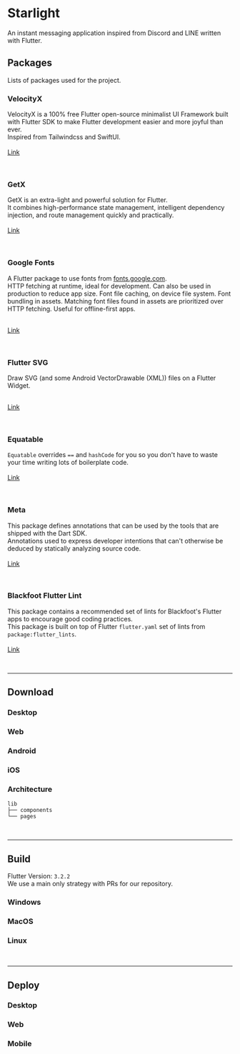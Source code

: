 # Starlight

An instant messaging application inspired from Discord and LINE written with Flutter.

## Packages

Lists of packages used for the project.

### VelocityX
VelocityX is a 100% free Flutter open-source minimalist UI Framework built with Flutter SDK to make Flutter development
easier and more joyful than ever.<br>
Inspired from Tailwindcss and SwiftUI.
<br><br>
[Link](https://pub.dev/packages/velocity_x)

<br>

### GetX
GetX is an extra-light and powerful solution for Flutter.<br>
It combines high-performance state management, intelligent dependency injection, and route management quickly
and practically.
<br><br>
[Link](https://pub.dev/packages/get)

<br>

### Google Fonts
A Flutter package to use fonts from [fonts.google.com](fonts.google.com).<br>
HTTP fetching at runtime, ideal for development. Can also be used in production to reduce app size. Font file caching, on device file system. Font bundling in assets. Matching font files found in assets are prioritized over HTTP fetching. Useful for offline-first apps.
<br><br>

[Link](https://pub.dev/packages/google_fonts)

<br>

### Flutter SVG
Draw SVG (and some Android VectorDrawable (XML)) files on a Flutter Widget.
<br><br>

[Link](https://pub.dev/packages/flutter_svg)

<br>

### Equatable
`Equatable` overrides `==` and `hashCode` for you so you don't have to waste your time writing lots of boilerplate code.
<br><br>
[Link](https://pub.dev/packages/equatable)

<br>

### Meta
This package defines annotations that can be used by the tools that are shipped with the Dart SDK.<br>
Annotations used to express developer intentions that can't otherwise be deduced by statically analyzing source code.
<br><br>
[Link](https://pub.dev/packages/meta)

<br>

### Blackfoot Flutter Lint
This package contains a recommended set of lints for Blackfoot's Flutter apps to encourage good coding practices.<br>
This package is built on top of Flutter `flutter.yaml` set of lints from `package:flutter_lints`.
<br><br>
[Link](https://pub.dev/packages/blackfoot_flutter_lint)

<br>

-----

## Download

### Desktop

### Web

### Android

### iOS

### Architecture

```
lib
├── components
└── pages
```

<br>

-----

## Build

Flutter Version: `3.2.2`<br>
We use a main only strategy with PRs for our repository.

### Windows

### MacOS

### Linux

<br>

-----

## Deploy

### Desktop

### Web

### Mobile
